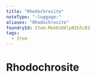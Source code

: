 ```yaml
---
title: "Rhodochrosite"
noteType: ":luggage:"
aliases: "Rhodochrosite"
foundryId: Item.Mokb108lpNIk5cB3
tags:
  - Item
---
```


# Rhodochrosite
